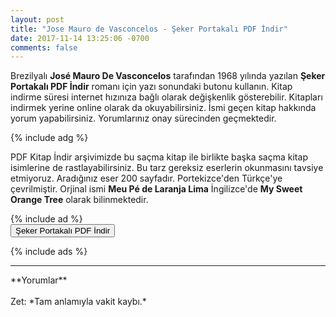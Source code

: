```yaml
---
layout: post
title: "Jose Mauro de Vasconcelos - Şeker Portakalı PDF İndir"
date: 2017-11-14 13:25:06 -0700
comments: false
---
```


<p>Brezilyalı <strong>José Mauro De Vasconcelos</strong> tarafından 1968 yılında yazılan <strong>Şeker Portakalı PDF İndir</strong> romanı için yazı sonundaki butonu kullanın. Kitap indirme süresi internet hızınıza bağlı olarak değişkenlik gösterebilir. Kitapları indirmek yerine online olarak da okuyabilirsiniz. İsmi geçen kitap hakkında yorum yapabilirsiniz. Yorumlarınız onay sürecinden geçmektedir.</p>
{% include adg %}
<p>
PDF Kitap İndir arşivimizde bu saçma kitap ile birlikte başka saçma kitap isimlerine de rastlayabilirsiniz. Bu tarz gereksiz eserlerin okunmasını tavsiye etmiyoruz. Aradığınız eser 200 sayfadır. Portekizce'den Türkçe'ye çevrilmiştir. Orjinal ismi <strong>Meu Pé de Laranja Lima</strong> İngilizce'de <strong>My Sweet Orange Tree</strong> olarak bilinmektedir.
</p>
{% include ad %}
<form><button type="submit" class="btn btn-success">Şeker Portakalı PDF İndir</button></form>
{% include ads %}
<hr>
**Yorumlar**<br/><br/>
Zet: *Tam anlamıyla vakit kaybı.*
